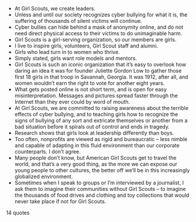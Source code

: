  - At Girl Scouts, we create leaders.
 - Unless and until our society recognizes cyber bullying for what it is, the suffering of thousands of silent victims will continue.
 - Cyber bullies can hide behind a mask of anonymity online, and do not need direct physical access to their victims to do unimaginable harm.
 - Girl Scouts is a girl-serving organization, so our members are girls.
 - I live to inspire girls, volunteers, Girl Scout staff and alumni.
 - Girls who lead turn in to women who thrive.
 - Simply stated, girls want role models and mentors.
 - Girl Scouts is such an iconic organization that it’s easy to overlook how daring an idea it was for founder Juliette Gordon Low to gather those first 18 girls in that troop in Savannah, Georgia. It was 1912, after all, and women wouldn’t earn the right to vote for another eight years.
 - What gets posted online is not short term, and is open for easy misinterpretation. Messages and pictures spread faster through the Internet than they ever could by word of mouth.
 - At Girl Scouts, we are committed to raising awareness about the terrible effects of cyber bullying, and to teaching girls how to recognize the signs of bullying of any sort and extricate themselves or another from a bad situation before it spirals out of control and ends in tragedy.
 - Research shows that girls look at leadership differently than boys.
 - Too often, nonprofits are viewed as rigid and bureaucratic – less nimble and capable of adapting in this fluid environment than our corporate counterparts. I don’t agree.
 - Many people don’t know, but American Girl Scouts get to travel the world, and that’s a very good thing, as the more we can expose our young people to other cultures, the better off we’ll be in this increasingly globalized environment.
 - Sometimes when I speak to groups or I’m interviewed by a journalist, I ask them to imagine their communities without Girl Scouts – to imagine the thousands of food drives and clothing and toy collections that would never take place if not for Girl Scouts.

14 quotes